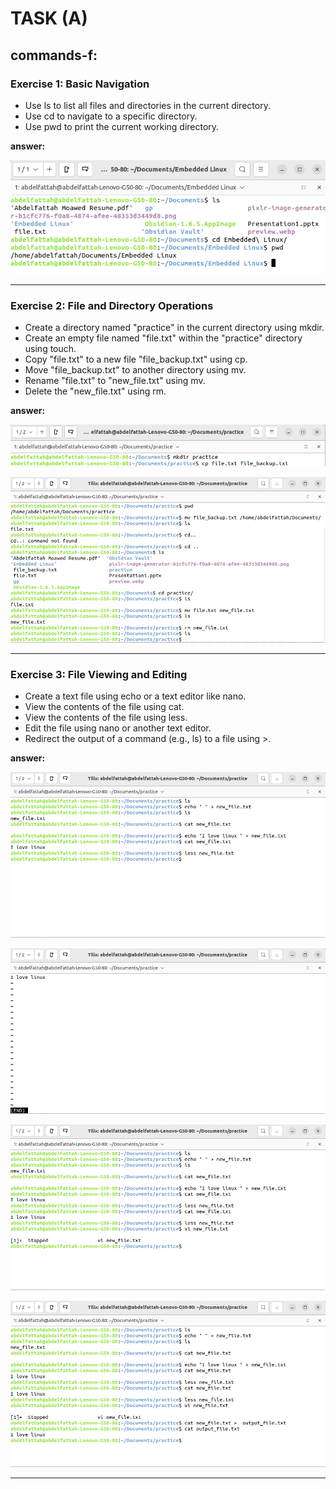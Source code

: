 <h1> TASK (A) </h1>

<h2>commands-f:</h2>

<h3>Exercise 1: Basic Navigation </h3>

- Use ls to list all files and directories in the current directory.
- Use cd to navigate to a specific directory.
- Use pwd to print the current working directory.

<strong>answer:</strong>

<p>

![ top  ](EX1.png "Ex")


-------------------------------------------


<h3>Exercise 2: File and Directory Operations</h3>

- Create a directory named "practice" in the current directory using mkdir.
- Create an empty file named "file.txt" within the "practice" directory using touch.
- Copy "file.txt" to a new file "file_backup.txt" using cp.
- Move "file_backup.txt" to another directory using mv.
- Rename "file.txt" to "new_file.txt" using mv.
- Delete the "new_file.txt" using rm.

<strong>answer:</strong>

<p>

![ top  ](EX2_a.png "Ex")

![ top  ](EX2_b.png "Ex")



-------------------------------------------


<h3>Exercise 3: File Viewing and Editing</h3>

- Create a text file using echo or a text editor like nano.
- View the contents of the file using cat.
- View the contents of the file using less.
- Edit the file using nano or another text editor.
- Redirect the output of a command (e.g., ls) to a file using >.
  
<strong>answer:</strong>

<p>

![ top  ](EX3_a.png "Ex")

![ top  ](EX3_b.png "Ex")

![ top  ](EX3_c.png "Ex")

![ top  ](EX3_d.png "Ex")

-------------------------------------------

